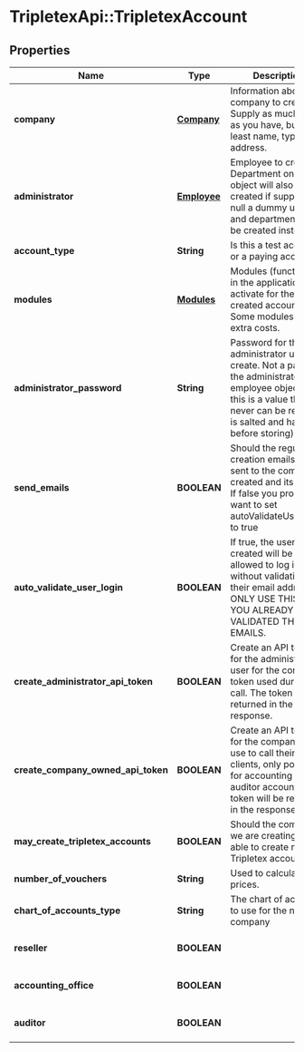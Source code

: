 # TripletexApi::TripletexAccount

## Properties
Name | Type | Description | Notes
------------ | ------------- | ------------- | -------------
**company** | [**Company**](Company.md) | Information about the company to create. Supply as much info as you have, but at least name, type and address. | 
**administrator** | [**Employee**](Employee.md) | Employee to create. Department on this object will also be created if supplied. If null a dummy user and department will be created instead | [optional] 
**account_type** | **String** | Is this a test account or a paying account? | 
**modules** | [**Modules**](Modules.md) | Modules (functionality in the application) to activate for the newly created account. Some modules have extra costs. | 
**administrator_password** | **String** | Password for the administrator user to create. Not a part of the administrator employee object since this is a value that never can be read (it is salted and hashed before storing) | 
**send_emails** | **BOOLEAN** | Should the regular creation emails be sent to the company created and its users? If false you probably want to set autoValidateUserLogin to true | [optional] [default to false]
**auto_validate_user_login** | **BOOLEAN** | If true, the users created will be allowed to log in without validating their email address. ONLY USE THIS IF YOU ALREADY HAVE VALIDATED THE USER EMAILS. | [optional] [default to false]
**create_administrator_api_token** | **BOOLEAN** | Create an API token for the administrator user for the consumer token used during this call. The token will be returned in the response. | [optional] [default to false]
**create_company_owned_api_token** | **BOOLEAN** | Create an API token for the company to use to call their clients, only possible for accounting and auditor accounts. The token will be returned in the response. | [optional] [default to false]
**may_create_tripletex_accounts** | **BOOLEAN** | Should the company we are creating be able to create new Tripletex accounts? | [optional] [default to false]
**number_of_vouchers** | **String** | Used to calculate prices. | 
**chart_of_accounts_type** | **String** | The chart of accounts to use for the new company | [optional] 
**reseller** | **BOOLEAN** |  | [optional] [default to false]
**accounting_office** | **BOOLEAN** |  | [optional] [default to false]
**auditor** | **BOOLEAN** |  | [optional] [default to false]



